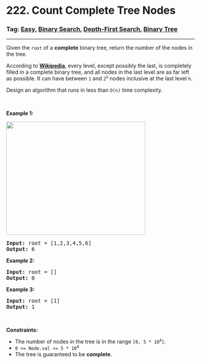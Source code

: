 # 222. Count Complete Tree Nodes
### Tag: [Easy](https://github.com/TheOnlyMiki/LeetCode-For-Fun/tree/main#easy-level), [Binary Search](https://github.com/TheOnlyMiki/LeetCode-For-Fun/tree/main#binary-search), [Depth-First Search](https://github.com/TheOnlyMiki/LeetCode-For-Fun/tree/main#depth-first-search), [Binary Tree](https://github.com/TheOnlyMiki/LeetCode-For-Fun/tree/main#binary-tree)
---
<div class="px-5 pt-4"><div class="flex"></div><div class="_1l1MA" data-track-load="description_content"><p>Given the <code>root</code> of a <strong>complete</strong> binary tree, return the number of the nodes in the tree.</p>

<p>According to <strong><a href="http://en.wikipedia.org/wiki/Binary_tree#Types_of_binary_trees" target="_blank">Wikipedia</a></strong>, every level, except possibly the last, is completely filled in a complete binary tree, and all nodes in the last level are as far left as possible. It can have between <code>1</code> and <code>2<sup>h</sup></code> nodes inclusive at the last level <code>h</code>.</p>

<p>Design an algorithm that runs in less than&nbsp;<code data-stringify-type="code">O(n)</code>&nbsp;time complexity.</p>

<p>&nbsp;</p>
<p><strong class="example">Example 1:</strong></p>
<img alt="" src="https://assets.leetcode.com/uploads/2021/01/14/complete.jpg" style="width: 372px; height: 302px;">
<pre><strong>Input:</strong> root = [1,2,3,4,5,6]
<strong>Output:</strong> 6
</pre>

<p><strong class="example">Example 2:</strong></p>

<pre><strong>Input:</strong> root = []
<strong>Output:</strong> 0
</pre>

<p><strong class="example">Example 3:</strong></p>

<pre><strong>Input:</strong> root = [1]
<strong>Output:</strong> 1
</pre>

<p>&nbsp;</p>
<p><strong>Constraints:</strong></p>

<ul>
	<li>The number of nodes in the tree is in the range <code>[0, 5 * 10<sup>4</sup>]</code>.</li>
	<li><code>0 &lt;= Node.val &lt;= 5 * 10<sup>4</sup></code></li>
	<li>The tree is guaranteed to be <strong>complete</strong>.</li>
</ul>
</div></div>

